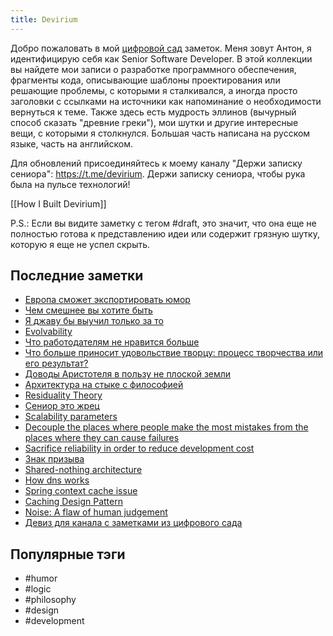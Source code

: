 ```yaml
---
title: Devirium
---
```


Добро пожаловать в мой [цифровой сад](https://maggieappleton.com/garden-history) заметок. Меня зовут Антон, я идентифицирую себя как Senior Software Developer. В этой коллекции вы найдете мои записи о разработке программного обеспечения, фрагменты кода, описывающие шаблоны проектирования или решающие проблемы, с которыми я сталкивался, а иногда просто заголовки с ссылками на источники как напоминание о необходимости вернуться к теме. Также здесь есть мудрость эллинов (вычурный способ сказать "древние греки"), мои шутки и другие интересные вещи, с которыми я столкнулся. Большая часть написана на русском языке, часть на английском.

Для обновлений присоединяйтесь к моему каналу "Держи записку сениора": https://t.me/devirium. Держи записку сениора, чтобы рука была на пульсе технологий!

[[How I Built Devirium]]

P.S.: Если вы видите заметку с тегом #draft, это значит, что она еще не полностью готова к представлению идеи или содержит грязную шутку, которую я еще не успел скрыть.

## Последние заметки
- [Европа сможет экспортировать юмор](2024-08/Европа-сможет-экспортировать-юмор.md)
- [Чем смешнее вы хотите быть](2024-08/Чем-смешнее-вы-хотите-быть.md)
- [Я джаву бы выучил только за то](2024-08/Я-джаву-бы-выучил-только-за-то.md)
- [Evolvability](2024-08/Evolvability.md)
- [Что работодателям не нравится больше](draft/Что-работодателям-не-нравится-больше.md)
- [Что больше приносит удовольствие творцу: процесс творчества или его результат?](2024-08/Что-больше-приносит-удовольствие-творцу:-процесс-творчества-или-его-результат?.md)
- [Доводы Аристотеля в пользу не плоской земли](2022/2022-07/Доводы-Аристотеля-в-пользу-не-плоской-земли.md)
- [Архитектура на стыке с философией](2024/2024-07/Архитектура-на-стыке-с-философией.md)
- [Residuality Theory](2024/2024-07/Residuality-Theory.md)
- [Сениор это жрец](2022/2022-07/Сениор-это-жрец.md)
- [Scalability parameters](2024/2024-07/Scalability-parameters.md)
- [Decouple the places where people make the most mistakes from the places where they can cause failures](2024/2024-07/Decouple-the-places-where-people-make-the-most-mistakes-from-the-places-where-they-can-cause-failures.md)
- [Sacrifice reliability in order to reduce development cost](2024/2024-07/Sacrifice-reliability-in-order-to-reduce-development-cost.md)
- [Знак призыва](2024/2024-07/Знак-призыва.md)
- [Shared-nothing architecture](2024/2024-07/Shared-nothing-architecture.md)
- [How dns works](2024/2024-07/How-dns-works.md)
- [Spring context cache issue](2024/2024-07/Spring-context-cache-issue.md)
- [Caching Design Pattern](2024/2024-07/Caching-Design-Pattern.md)
- [Noise: A flaw of human judgement](2024/2024-07/Noise:-A-flaw-of-human-judgement.md)
- [Девиз для канала с заметками из цифрового сада](2024/2024-07/Девиз-для-канала-с-заметками-из-цифрового-сада.md)


## Популярные тэги
- #humor
- #logic
- #philosophy
- #design
- #development
